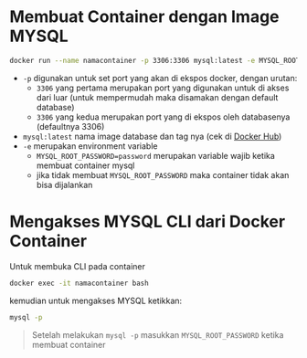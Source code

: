 # Membuat Container dengan Image MYSQL


```bash
docker run --name namacontainer -p 3306:3306 mysql:latest -e MYSQL_ROOT_PASSWORD=password
```

- `-p` digunakan untuk set port yang akan di ekspos docker, dengan urutan:
  - `3306` yang pertama merupakan port yang digunakan untuk di akses dari luar (untuk mempermudah maka disamakan dengan default database)
  - `3306` yang kedua merupakan port yang di ekspos oleh databasenya (defaultnya 3306)
- `mysql:latest` nama image database dan tag nya (cek di [Docker Hub](www.hub.docker.com))
- `-e` merupakan environment variable
  - `MYSQL_ROOT_PASSWORD=password` merupakan variable wajib ketika membuat container mysql
  - jika tidak membuat `MYSQL_ROOT_PASSWORD` maka container tidak akan bisa dijalankan



# Mengakses MYSQL CLI dari Docker Container


Untuk membuka CLI pada container

```bash
docker exec -it namacontainer bash
```

kemudian untuk mengakses MYSQL ketikkan:

```bash
mysql -p
```

> Setelah melakukan `mysql -p` masukkan `MYSQL_ROOT_PASSWORD` ketika membuat container